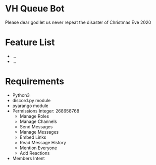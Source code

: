 # VH Queue Bot
Please dear god let us never repeat the disaster of Christmas Eve 2020

# Feature List
- ...
- ...

# Requirements
- Python3
- discord.py module
- pyarango module
- Permissions Integer: 268658768
  - Manage Roles
  - Manage Channels
  - Send Messages
  - Manage Messages
  - Embed Links
  - Read Message History
  - Mention Everyone
  - Add Reactions
- Members Intent